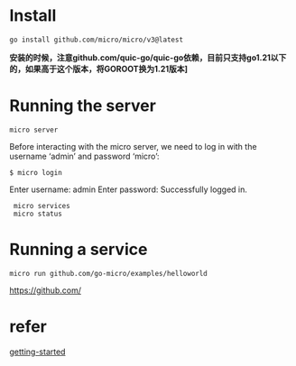 
# Install

```
go install github.com/micro/micro/v3@latest
```
**安装的时候，注意github.com/quic-go/quic-go依赖，目前只支持go1.21以下的，如果高于这个版本，将GOROOT换为1.21版本]**

# Running the server
```
micro server
```


Before interacting with the micro server, we need to log in with the username ‘admin’ and password ‘micro’:
```
$ micro login
```
Enter username: admin
Enter password:
Successfully logged in.


```
 micro services
 micro status
```

# Running a service
```
micro run github.com/go-micro/examples/helloworld
```



https://github.com/
# refer
[getting-started](https://micro.dev/getting-started)